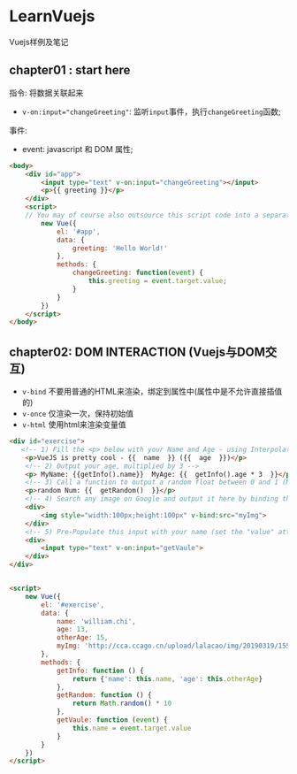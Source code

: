 # LearnVuejs
Vuejs样例及笔记


## chapter01 : start here

指令: 将数据关联起来
- `v-on:input="changeGreeting"`: 监听`input`事件，执行`changeGreeting`函数;
  
事件:
- event: javascript 和 DOM 属性;


```html
<body>
	<div id="app">
		<input type="text" v-on:input="changeGreeting"></input>
		<p>{{ greeting }}</p>
	</div>
	<script>
	// You may of course also outsource this script code into a separate file (e.g. app.js) and simply import this file here
		new Vue({
			el: '#app',
			data: {
				greeting: 'Hello World!'
			},
			methods: {
				changeGreeting: function(event) {
					this.greeting = event.target.value;
				}
			}
		})
	</script>
</body>
```

## chapter02: DOM INTERACTION (Vuejs与DOM交互)

- `v-bind` 不要用普通的HTML来渲染，绑定到属性中(属性中是不允许直接插值的)
- `v-once` 仅渲染一次，保持初始值
- `v-html` 使用html来渲染变量值

```html
<div id="exercise">
   <!-- 1) Fill the <p> below with your Name and Age - using Interpolation -->
    <p>VueJS is pretty cool - {{  name  }} ({{  age  }})</p>
    <!-- 2) Output your age, multiplied by 3 -->
    <p> MyName: {{getInfo().name}}  MyAge: {{  getInfo().age * 3  }}</p>
    <!-- 3) Call a function to output a random float between 0 and 1 (Math.random()) -->
    <p>random Num: {{  getRandom()  }}</p>
    <!-- 4) Search any image on Google and output it here by binding the "src" attribute -->
    <div>
        <img style="width:100px;height:100px" v-bind:src="myImg">
    </div>
    <!-- 5) Pre-Populate this input with your name (set the "value" attribute) -->
    <div>
        <input type="text" v-on:input="getVaule">
    </div>
</div>


<script>
    new Vue({
        el: '#exercise',
        data: {
            name: 'william.chi',
            age: 13,
            otherAge: 15,
            myImg: 'http://cca.ccago.cn/upload/lalacao/img/20190319/1552983707938982.jpg'
        },
        methods: {
            getInfo: function () {
                return {'name': this.name, 'age': this.otherAge}
            },
            getRandom: function () {
                return Math.random() * 10
            },
            getVaule: function (event) {
                this.name = event.target.value
            }
        }
    })
</script>
```
